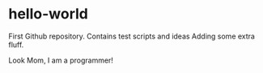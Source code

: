 # hello-world
First Github repository. Contains test scripts and ideas 
Adding some extra fluff.

Look Mom, I am a programmer!
